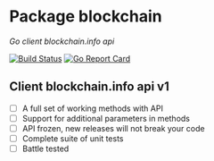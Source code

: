 # Package blockchain

*Go client blockchain.info api*

[![Build Status](https://travis-ci.org/By-Vasiliy/blockchain.svg?branch=master)](https://travis-ci.org/By-Vasiliy/blockchain)
[![Go Report Card](https://goreportcard.com/badge/github.com/By-Vasiliy/blockchain)](https://goreportcard.com/report/github.com/By-Vasiliy/blockchain)

## Client blockchain.info api v1
  
  - [ ] A full set of working methods with API
  - [ ] Support for additional parameters in methods
  - [ ] API frozen, new releases will not break your code
  - [ ] Complete suite of unit tests
  - [ ] Battle tested
